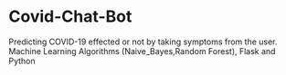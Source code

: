 # Covid-Chat-Bot
Predicting COVID-19 effected or not by taking symptoms from the user. Machine Learning Algorithms (Naive_Bayes,Random Forest), Flask and Python
